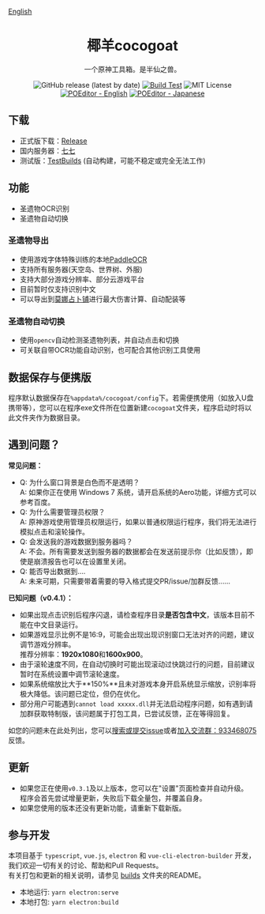 [English](https://github.com/YuehaiTeam/cocogoat/blob/main/README_en.md)
<div align="center">

# 椰羊cocogoat  
一个原神工具箱。是半仙之兽。  

![GitHub release (latest by date)](https://img.shields.io/github/v/release/YuehaiTeam/cocogoat)
[![Build Test](https://github.com/YuehaiTeam/cocogoat/actions/workflows/build-test.yml/badge.svg)](https://github.com/YuehaiTeam/cocogoat/actions/workflows/build-test.yml)
![MIT License](https://shields.io/badge/license-MIT-green)
[![POEditor - English](https://img.shields.io/poeditor/progress/434087/en?token=d0ebc6efc6db6d4c57aaa1103a0c4abd)](https://poeditor.com/join/project?hash=jZiEtV01OO)
[![POEditor - Japanese](https://img.shields.io/poeditor/progress/434087/ja?token=d0ebc6efc6db6d4c57aaa1103a0c4abd)](https://poeditor.com/join/project?hash=jZiEtV01OO)

</div>

## 下载
 - 正式版下载：[Release](https://github.com/YuehaiTeam/cocogoat/releases) 
 - 国内服务器：[七七](https://77.cocogoat.work/v1/ascension/)
 - 测试版：[TestBuilds](https://github.com/YuehaiTeam/cocogoat/actions/workflows/build-test.yml) (自动构建，可能不稳定或完全无法工作)

## 功能
 - 圣遗物OCR识别
 - 圣遗物自动切换

### 圣遗物导出
 - 使用游戏字体特殊训练的本地[PaddleOCR](https://github.com/PaddlePaddle/PaddleOCR)
 - 支持所有服务器(天空岛、世界树、外服)  
 - 支持大部分游戏分辨率、部分云游戏平台  
 - 目前暂时仅支持识别中文  
 - 可以导出到[莫娜占卜铺](https://www.mona-uranai.com/)进行最大伤害计算、自动配装等

### 圣遗物自动切换
 - 使用`opencv`自动检测圣遗物列表，并自动点击和切换
 - 可关联自带OCR功能自动识别，也可配合其他识别工具使用

## 数据保存与便携版
程序默认数据保存在`%appdata%/cocogoat/config`下。若需便携使用（如放入U盘携带等），您可以在程序exe文件所在位置新建`cocogoat`文件夹，程序启动时将以此文件夹作为数据目录。

## 遇到问题？
**常见问题：**
 - Q: 为什么窗口背景是白色而不是透明？  
   A: 如果你正在使用 Windows 7 系统，请开启系统的Aero功能，详细方式可以参考百度。
 - Q: 为什么需要管理员权限？  
   A: 原神游戏使用管理员权限运行，如果以普通权限运行程序，我们将无法进行模拟点击和滚轮操作。
 - Q: 会发送我的游戏数据到服务器吗？  
   A: 不会。所有需要发送到服务器的数据都会在发送前提示你（比如反馈），即使是崩溃报告也可以在设置里关闭。
 - Q: 能否导出数据到....  
   A: 未来可期，只需要带着需要的导入格式提交PR/issue/加群反馈......

**已知问题（v0.4.1）：**
 - 如果出现点击识别后程序闪退，请检查程序目录**是否包含中文**，该版本目前不能在中文目录运行。  
 - 如果游戏显示比例不是16:9，可能会出现出现识别窗口无法对齐的问题，建议调节游戏分辨率。  
   推荐分辨率：**1920x1080**和**1600x900**。
 - 由于滚轮速度不同，在自动切换时可能出现滚动过快跳过行的问题，目前建议暂时在系统设置中调节滚轮速度。
 - 如果系统缩放比大于**150%**且未对游戏本身开启系统显示缩放，识别率将极大降低。该问题已定位，但仍在优化。
 - 部分用户可能遇到`cannot load xxxxx.dll`并无法启动程序问题，如有遇到请加群获取特制版，该问题属于打包工具，已尝试反馈，正在等得回复。

如您的问题未在此处列出，您可以[搜索或提交issue](https://github.com/YuehaiTeam/cocogoat/issues)或者[加入交流群：933468075](https://jq.qq.com/?_wv=1027&k=Pl2MFHcA)反馈。

## 更新
 - 如果您正在使用`v0.3.1`及以上版本，您可以在"设置"页面检查并自动升级。  
   程序会首先尝试增量更新，失败后下载全量包，并覆盖自身。
 - 如果您使用的版本还没有更新功能，请重新下载新版。

## 参与开发 
本项目基于 `typescript`, `vue.js`, `electron` 和 `vue-cli-electron-builder` 开发，我们欢迎一切有关的讨论、帮助和Pull Requests。  
有关打包和更新的相关说明，请参见 [builds](https://github.com/YuehaiTeam/cocogoat/tree/main/build) 文件夹的README。
 - 本地运行: `yarn electron:serve`
 - 本地打包: `yarn electron:build`
